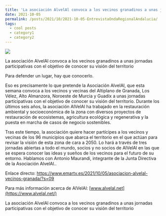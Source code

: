 ```yaml
---
title: 'La asociación AlvelAl convoca a los vecinos granadinos a unas jornadas participativas con el objetivo de conocer su visión del territorio. Entrevista Onda Regional Andalucia (Antonio Maurandi)'
date: 2021-10-05
permalink: /posts/2021/10/2021-10-05-EntrevistaOndaRegionalAndalucia/
tags:
  - cool posts
  - category1
  - category2
---
```


[![](https://amaurandi.github.io/files/iora3.png)](https://amaurandi.github.io/files/asociacion-alvelal-vecinos-granada-211005.mp3) <br> 



La asociación AlvelAl convoca a los vecinos granadinos a unas jornadas participativas con el objetivo de conocer su visión del territorio	 <br>

Para defender un lugar, hay que conocerlo. <br>

Eso es precisamente lo que pretende la Asociación AlvelAl, que esta semana convoca a los vecinos y vecinas del Altiplano de Granada, Los Vélez, Alto Almanzora, Noroeste de Murcia y Guadix a unas jornadas participativas con el objetivo de conocer su visión del territorio. Durante los últimos seis años, la asociación AlVelAl ha trabajado en la restauración ambiental y socioeconómica de la zona con diversos proyectos de restauración de ecosistemas, agricultura ecológica y regenerativa y la puesta en marcha de casos de negocio sostenibles. <br>

Tras este tiempo, la asociación quiere hacer partícipes a los vecinos y vecinas de los 96 municipios que abarca el territorio en el que actúan para revisar la visión de esta zona de cara a 2050. Lo hará a través de tres jornadas abiertas a todo el mundo, socios y no socios de AlVelAl en las que se espera conocer las ideas y sueños de los vecinos para el futuro de su entorno. Hablamos con Antonio Maurandi, integrante de la Junta Directiva de la Asociación AlvelAl.. <br>

Enlace directo: <https://www.emartv.es/2021/10/05/asociacion-alvelal-vecinos-granada/?s=09>


Para más información acerca de AlVelAl:  [www.alvelal.net](https://www.alvelal.net/)



La asociación AlvelAl convoca a los vecinos granadinos a unas jornadas participativas con el objetivo de conocer su visión del territorio	

